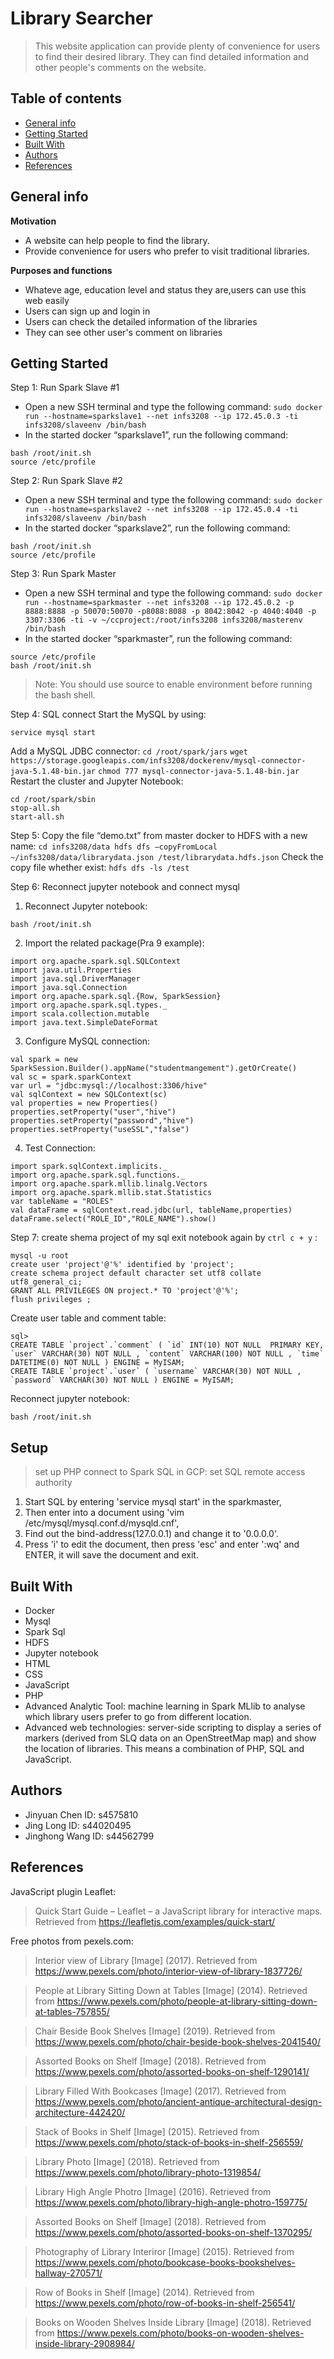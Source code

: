 # Library Searcher
> This website application can provide plenty of convenience for users to find their desired library. 
They can find detailed information and other people's comments on the website.  


## Table of contents
* [General info](#general-info)
* [Getting Started](#getting-started)
* [Built With](#built-with)
* [Authors](#authors)
* [References](#references)

## General info
**Motivation**
- A website can help people to find the library.
- Provide convenience for users who prefer to visit traditional libraries.

**Purposes and functions**
- Whateve age, education level and status they are,users can use this web easily
- Users can sign up and login in
- Users can check the detailed information of the libraries
- They can see other user's comment on libraries

## Getting Started

Step 1: Run Spark Slave #1
- Open a new SSH terminal and type the following command:
`
sudo docker run --hostname=sparkslave1 --net infs3208 --ip 172.45.0.3 -ti infs3208/slaveenv /bin/bash
`
- In the started docker “sparkslave1”, run the following command:
```
bash /root/init.sh
source /etc/profile
```

Step 2: Run Spark Slave #2
- Open a new SSH terminal and type the following command:
`
sudo docker run --hostname=sparkslave2 --net infs3208 --ip 172.45.0.4 -ti infs3208/slaveenv /bin/bash
`
- In the started docker “sparkslave2”, run the following command:
```
bash /root/init.sh
source /etc/profile
```

Step 3: Run Spark Master
- Open a new SSH terminal and type the following command:
`
sudo docker run --hostname=sparkmaster --net infs3208 --ip 172.45.0.2 -p 8888:8888 -p 50070:50070 -p8088:8088 -p 8042:8042 -p 4040:4040 -p 3307:3306 -ti -v ~/ccproject:/root/infs3208 infs3208/masterenv /bin/bash
`
- In the started docker “sparkmaster”, run the following command:
```
source /etc/profile
bash /root/init.sh
```
> Note: You should use source to enable environment before running the bash shell.

Step 4: SQL connect
Start the MySQL by using:
```
service mysql start
```
Add a MySQL JDBC connector:
`
cd /root/spark/jars
`
`
wget https://storage.googleapis.com/infs3208/dockerenv/mysql-connector-java-5.1.48-bin.jar
`
`
chmod 777 mysql-connector-java-5.1.48-bin.jar
`
Restart the cluster and Jupyter Notebook:
```
cd /root/spark/sbin
stop-all.sh
start-all.sh
```

Step 5: Copy the file “demo.txt” from master docker to HDFS with a new name:
`
cd infs3208/data
hdfs dfs –copyFromLocal ~/infs3208/data/librarydata.json /test/librarydata.hdfs.json
`
Check the copy file whether exist:
`
hdfs dfs -ls /test
`

Step 6: Reconnect jupyter notebook and connect mysql
1. Reconnect Jupyter notebook:
```
bash /root/init.sh
```
2. Import the related package(Pra 9 example):
```
import org.apache.spark.sql.SQLContext
import java.util.Properties
import java.sql.DriverManager
import java.sql.Connection
import org.apache.spark.sql.{Row, SparkSession}
import org.apache.spark.sql.types._
import scala.collection.mutable
import java.text.SimpleDateFormat
```
3. Configure MySQL connection:
```
val spark = new SparkSession.Builder().appName("studentmangement").getOrCreate()
val sc = spark.sparkContext
var url = "jdbc:mysql://localhost:3306/hive"
val sqlContext = new SQLContext(sc)
val properties = new Properties()
properties.setProperty("user","hive")
properties.setProperty("password","hive")
properties.setProperty("useSSL","false")
```
4. Test Connection:
```
import spark.sqlContext.implicits._
import org.apache.spark.sql.functions._
import org.apache.spark.mllib.linalg.Vectors
import org.apache.spark.mllib.stat.Statistics
var tableName = "ROLES"
val dataFrame = sqlContext.read.jdbc(url, tableName,properties)
dataFrame.select("ROLE_ID","ROLE_NAME").show()
```

Step 7: create shema project of my sql
exit notebook again by `ctrl c + y` :
```
mysql -u root
create user 'project'@'%' identified by 'project';
create schema project default character set utf8 collate utf8_general_ci;
GRANT ALL PRIVILEGES ON project.* TO 'project'@'%';
flush privileges ;
```
Create user table and comment table:
```
sql>
CREATE TABLE `project`.`comment` ( `id` INT(10) NOT NULL  PRIMARY KEY, `user` VARCHAR(30) NOT NULL , `content` VARCHAR(100) NOT NULL , `time` DATETIME(0) NOT NULL ) ENGINE = MyISAM;
CREATE TABLE `project`.`user` ( `username` VARCHAR(30) NOT NULL , `password` VARCHAR(30) NOT NULL ) ENGINE = MyISAM;
```
Reconnect jupyter notebook:
```
bash /root/init.sh
```

## Setup
> set up PHP connect to Spark SQL in GCP:
> set SQL remote access authority
1. Start SQL by entering 'service mysql start' in the sparkmaster, 
2. Then enter into a document using 'vim /etc/mysql/mysql.conf.d/mysqld.cnf',
3. Find out the bind-address(127.0.0.1) and change it to '0.0.0.0'.
4. Press 'i' to edit the document, then press 'esc' and enter ':wq' and ENTER, it will save the document and exit.


## Built With
* Docker
* Mysql
* Spark Sql
* HDFS
* Jupyter notebook
* HTML
* CSS
* JavaScript
* PHP
* Advanced Analytic Tool: machine learning in Spark MLlib to analyse which library users prefer to go from different location.
* Advanced web technologies: server-side scripting to display a series of markers (derived from SLQ data on an OpenStreetMap map) and show the location of libraries. 
This means a combination of PHP, SQL and JavaScript.

## Authors
* Jinyuan Chen ID: s4575810
* Jing Long ID: s44020495
* Jinghong Wang ID: s44562799

## References
JavaScript plugin Leaflet:
> Quick Start Guide – Leaflet – a JavaScript library for interactive maps. Retrieved from https://leafletjs.com/examples/quick-start/

Free photos from pexels.com:
> Interior view of Library [Image] (2017). Retrieved from https://www.pexels.com/photo/interior-view-of-library-1837726/

> People at Library Sitting Down at Tables [Image] (2014). Retrieved from https://www.pexels.com/photo/people-at-library-sitting-down-at-tables-757855/

> Chair Beside Book Shelves [Image] (2019). Retrieved from https://www.pexels.com/photo/chair-beside-book-shelves-2041540/

> Assorted Books on Shelf [Image] (2018). Retrieved from https://www.pexels.com/photo/assorted-books-on-shelf-1290141/

> Library Filled With Bookcases [Image] (2017). Retrieved from https://www.pexels.com/photo/ancient-antique-architectural-design-architecture-442420/

> Stack of Books in Shelf [Image] (2015). Retrieved from https://www.pexels.com/photo/stack-of-books-in-shelf-256559/

> Library Photo [Image] (2018). Retrieved from https://www.pexels.com/photo/library-photo-1319854/

> Library High Angle Photro [Image] (2016). Retrieved from https://www.pexels.com/photo/library-high-angle-photro-159775/

> Assorted Books on Shelf [Image] (2018). Retrieved from https://www.pexels.com/photo/assorted-books-on-shelf-1370295/

> Photography of Library Interiror [Image] (2015). Retrieved from https://www.pexels.com/photo/bookcase-books-bookshelves-hallway-270571/

> Row of Books in Shelf [Image] (2014). Retrieved from https://www.pexels.com/photo/row-of-books-in-shelf-256541/

> Books on Wooden Shelves Inside Library [Image] (2018). Retrieved from https://www.pexels.com/photo/books-on-wooden-shelves-inside-library-2908984/
